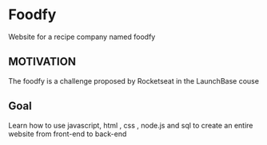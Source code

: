 # Foodfy

Website for a recipe company named foodfy

## MOTIVATION

The foodfy is a challenge proposed by Rocketseat in the LaunchBase couse

## Goal

Learn how to use javascript, html , css , node.js and sql to create an entire
website from front-end to back-end
